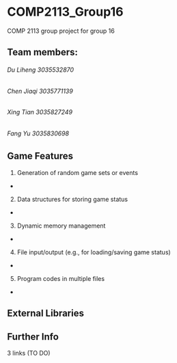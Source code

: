# COMP2113_Group16
COMP 2113 group project for group 16

## Team members:
###### Du Liheng 3035532870  
###### Chen Jiaqi 3035771139  
###### Xing Tian 3035827249  
###### Fang Yu 3035830698  

## Game Features

1. Generation of random game sets or events

  - 


2. Data structures for storing game status

  -

3. Dynamic memory management

  -

4. File input/output (e.g., for loading/saving game status)

  -
  
5. Program codes in multiple files

  -

## External Libraries



## Further Info

3 links (TO DO)
